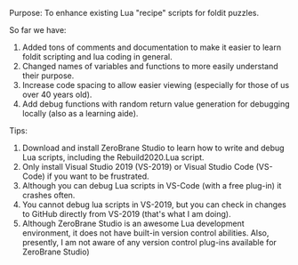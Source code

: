 Purpose: To enhance existing Lua "recipe" scripts for foldit puzzles.  

So far we have:  

1) Added tons of comments and documentation to make it easier to learn foldit scripting and lua coding in general.  
2) Changed names of variables and functions to more easily understand their purpose.  
3) Increase code spacing to allow easier viewing (especially for those of us over 40 years old).  
4) Add debug functions with random return value generation for debugging locally (also as a learning aide).  

Tips: 
1) Download and install ZeroBrane Studio to learn how to write and debug Lua scripts, including the Rebuild2020.Lua script.  
2) Only install Visual Studio 2019 (VS-2019) or Visual Studio Code (VS-Code) if you want to be frustrated.  
3) Although you can debug Lua scripts in VS-Code (with a free plug-in) it crashes often.  
4) You cannot debug lua scripts in VS-2019, but you can check in changes to GitHub directly from VS-2019 (that's what I am doing).  
5) Although ZeroBrane Studio is an awesome Lua development environment, it does not have built-in version control abilities. Also,  presently, I am not aware of any version control plug-ins available for ZeroBrane Studio)
